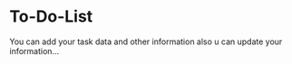 # To-Do-List
You can add your task data and other information also u can update your information...
